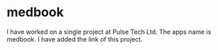 # medbook
I have worked on a single project at Pulse Tech Ltd.
The apps name is medbook.
I have added the link of this project.
